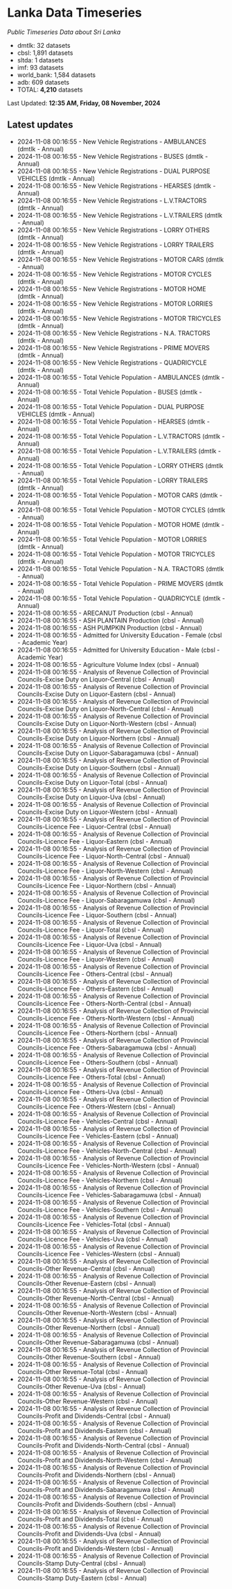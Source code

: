 # Lanka Data Timeseries
*Public Timeseries Data about Sri Lanka*

* dmtlk: 32 datasets
* cbsl: 1,891 datasets
* sltda: 1 datasets
* imf: 93 datasets
* world_bank: 1,584 datasets
* adb: 609 datasets
* TOTAL: **4,210** datasets

Last Updated: **12:35 AM, Friday, 08 November, 2024**

## Latest updates

* 2024-11-08 00:16:55 - New Vehicle Registrations - AMBULANCES (dmtlk - Annual)
* 2024-11-08 00:16:55 - New Vehicle Registrations - BUSES (dmtlk - Annual)
* 2024-11-08 00:16:55 - New Vehicle Registrations - DUAL PURPOSE VEHICLES (dmtlk - Annual)
* 2024-11-08 00:16:55 - New Vehicle Registrations - HEARSES (dmtlk - Annual)
* 2024-11-08 00:16:55 - New Vehicle Registrations - L.V.TRACTORS (dmtlk - Annual)
* 2024-11-08 00:16:55 - New Vehicle Registrations - L.V.TRAILERS (dmtlk - Annual)
* 2024-11-08 00:16:55 - New Vehicle Registrations - LORRY OTHERS (dmtlk - Annual)
* 2024-11-08 00:16:55 - New Vehicle Registrations - LORRY TRAILERS (dmtlk - Annual)
* 2024-11-08 00:16:55 - New Vehicle Registrations - MOTOR CARS (dmtlk - Annual)
* 2024-11-08 00:16:55 - New Vehicle Registrations - MOTOR CYCLES (dmtlk - Annual)
* 2024-11-08 00:16:55 - New Vehicle Registrations - MOTOR HOME (dmtlk - Annual)
* 2024-11-08 00:16:55 - New Vehicle Registrations - MOTOR LORRIES (dmtlk - Annual)
* 2024-11-08 00:16:55 - New Vehicle Registrations - MOTOR TRICYCLES (dmtlk - Annual)
* 2024-11-08 00:16:55 - New Vehicle Registrations - N.A. TRACTORS (dmtlk - Annual)
* 2024-11-08 00:16:55 - New Vehicle Registrations - PRIME MOVERS (dmtlk - Annual)
* 2024-11-08 00:16:55 - New Vehicle Registrations - QUADRICYCLE (dmtlk - Annual)
* 2024-11-08 00:16:55 - Total Vehicle Population - AMBULANCES (dmtlk - Annual)
* 2024-11-08 00:16:55 - Total Vehicle Population - BUSES (dmtlk - Annual)
* 2024-11-08 00:16:55 - Total Vehicle Population - DUAL PURPOSE VEHICLES (dmtlk - Annual)
* 2024-11-08 00:16:55 - Total Vehicle Population - HEARSES (dmtlk - Annual)
* 2024-11-08 00:16:55 - Total Vehicle Population - L.V.TRACTORS (dmtlk - Annual)
* 2024-11-08 00:16:55 - Total Vehicle Population - L.V.TRAILERS (dmtlk - Annual)
* 2024-11-08 00:16:55 - Total Vehicle Population - LORRY OTHERS (dmtlk - Annual)
* 2024-11-08 00:16:55 - Total Vehicle Population - LORRY TRAILERS (dmtlk - Annual)
* 2024-11-08 00:16:55 - Total Vehicle Population - MOTOR CARS (dmtlk - Annual)
* 2024-11-08 00:16:55 - Total Vehicle Population - MOTOR CYCLES (dmtlk - Annual)
* 2024-11-08 00:16:55 - Total Vehicle Population - MOTOR HOME (dmtlk - Annual)
* 2024-11-08 00:16:55 - Total Vehicle Population - MOTOR LORRIES (dmtlk - Annual)
* 2024-11-08 00:16:55 - Total Vehicle Population - MOTOR TRICYCLES (dmtlk - Annual)
* 2024-11-08 00:16:55 - Total Vehicle Population - N.A. TRACTORS (dmtlk - Annual)
* 2024-11-08 00:16:55 - Total Vehicle Population - PRIME MOVERS (dmtlk - Annual)
* 2024-11-08 00:16:55 - Total Vehicle Population - QUADRICYCLE (dmtlk - Annual)
* 2024-11-08 00:16:55 - ARECANUT Production (cbsl - Annual)
* 2024-11-08 00:16:55 - ASH PLANTAIN Production (cbsl - Annual)
* 2024-11-08 00:16:55 - ASH PUMPKIN Production (cbsl - Annual)
* 2024-11-08 00:16:55 - Admitted for University Education - Female (cbsl - Academic Year)
* 2024-11-08 00:16:55 - Admitted for University Education - Male (cbsl - Academic Year)
* 2024-11-08 00:16:55 - Agriculture Volume Index (cbsl - Annual)
* 2024-11-08 00:16:55 - Analysis of Revenue Collection of Provincial Councils-Excise Duty on Liquor-Central (cbsl - Annual)
* 2024-11-08 00:16:55 - Analysis of Revenue Collection of Provincial Councils-Excise Duty on Liquor-Eastern (cbsl - Annual)
* 2024-11-08 00:16:55 - Analysis of Revenue Collection of Provincial Councils-Excise Duty on Liquor-North-Central (cbsl - Annual)
* 2024-11-08 00:16:55 - Analysis of Revenue Collection of Provincial Councils-Excise Duty on Liquor-North-Western (cbsl - Annual)
* 2024-11-08 00:16:55 - Analysis of Revenue Collection of Provincial Councils-Excise Duty on Liquor-Northern (cbsl - Annual)
* 2024-11-08 00:16:55 - Analysis of Revenue Collection of Provincial Councils-Excise Duty on Liquor-Sabaragamuwa (cbsl - Annual)
* 2024-11-08 00:16:55 - Analysis of Revenue Collection of Provincial Councils-Excise Duty on Liquor-Southern (cbsl - Annual)
* 2024-11-08 00:16:55 - Analysis of Revenue Collection of Provincial Councils-Excise Duty on Liquor-Total (cbsl - Annual)
* 2024-11-08 00:16:55 - Analysis of Revenue Collection of Provincial Councils-Excise Duty on Liquor-Uva (cbsl - Annual)
* 2024-11-08 00:16:55 - Analysis of Revenue Collection of Provincial Councils-Excise Duty on Liquor-Western (cbsl - Annual)
* 2024-11-08 00:16:55 - Analysis of Revenue Collection of Provincial Councils-Licence Fee - Liquor-Central (cbsl - Annual)
* 2024-11-08 00:16:55 - Analysis of Revenue Collection of Provincial Councils-Licence Fee - Liquor-Eastern (cbsl - Annual)
* 2024-11-08 00:16:55 - Analysis of Revenue Collection of Provincial Councils-Licence Fee - Liquor-North-Central (cbsl - Annual)
* 2024-11-08 00:16:55 - Analysis of Revenue Collection of Provincial Councils-Licence Fee - Liquor-North-Western (cbsl - Annual)
* 2024-11-08 00:16:55 - Analysis of Revenue Collection of Provincial Councils-Licence Fee - Liquor-Northern (cbsl - Annual)
* 2024-11-08 00:16:55 - Analysis of Revenue Collection of Provincial Councils-Licence Fee - Liquor-Sabaragamuwa (cbsl - Annual)
* 2024-11-08 00:16:55 - Analysis of Revenue Collection of Provincial Councils-Licence Fee - Liquor-Southern (cbsl - Annual)
* 2024-11-08 00:16:55 - Analysis of Revenue Collection of Provincial Councils-Licence Fee - Liquor-Total (cbsl - Annual)
* 2024-11-08 00:16:55 - Analysis of Revenue Collection of Provincial Councils-Licence Fee - Liquor-Uva (cbsl - Annual)
* 2024-11-08 00:16:55 - Analysis of Revenue Collection of Provincial Councils-Licence Fee - Liquor-Western (cbsl - Annual)
* 2024-11-08 00:16:55 - Analysis of Revenue Collection of Provincial Councils-Licence Fee - Others-Central (cbsl - Annual)
* 2024-11-08 00:16:55 - Analysis of Revenue Collection of Provincial Councils-Licence Fee - Others-Eastern (cbsl - Annual)
* 2024-11-08 00:16:55 - Analysis of Revenue Collection of Provincial Councils-Licence Fee - Others-North-Central (cbsl - Annual)
* 2024-11-08 00:16:55 - Analysis of Revenue Collection of Provincial Councils-Licence Fee - Others-North-Western (cbsl - Annual)
* 2024-11-08 00:16:55 - Analysis of Revenue Collection of Provincial Councils-Licence Fee - Others-Northern (cbsl - Annual)
* 2024-11-08 00:16:55 - Analysis of Revenue Collection of Provincial Councils-Licence Fee - Others-Sabaragamuwa (cbsl - Annual)
* 2024-11-08 00:16:55 - Analysis of Revenue Collection of Provincial Councils-Licence Fee - Others-Southern (cbsl - Annual)
* 2024-11-08 00:16:55 - Analysis of Revenue Collection of Provincial Councils-Licence Fee - Others-Total (cbsl - Annual)
* 2024-11-08 00:16:55 - Analysis of Revenue Collection of Provincial Councils-Licence Fee - Others-Uva (cbsl - Annual)
* 2024-11-08 00:16:55 - Analysis of Revenue Collection of Provincial Councils-Licence Fee - Others-Western (cbsl - Annual)
* 2024-11-08 00:16:55 - Analysis of Revenue Collection of Provincial Councils-Licence Fee - Vehicles-Central (cbsl - Annual)
* 2024-11-08 00:16:55 - Analysis of Revenue Collection of Provincial Councils-Licence Fee - Vehicles-Eastern (cbsl - Annual)
* 2024-11-08 00:16:55 - Analysis of Revenue Collection of Provincial Councils-Licence Fee - Vehicles-North-Central (cbsl - Annual)
* 2024-11-08 00:16:55 - Analysis of Revenue Collection of Provincial Councils-Licence Fee - Vehicles-North-Western (cbsl - Annual)
* 2024-11-08 00:16:55 - Analysis of Revenue Collection of Provincial Councils-Licence Fee - Vehicles-Northern (cbsl - Annual)
* 2024-11-08 00:16:55 - Analysis of Revenue Collection of Provincial Councils-Licence Fee - Vehicles-Sabaragamuwa (cbsl - Annual)
* 2024-11-08 00:16:55 - Analysis of Revenue Collection of Provincial Councils-Licence Fee - Vehicles-Southern (cbsl - Annual)
* 2024-11-08 00:16:55 - Analysis of Revenue Collection of Provincial Councils-Licence Fee - Vehicles-Total (cbsl - Annual)
* 2024-11-08 00:16:55 - Analysis of Revenue Collection of Provincial Councils-Licence Fee - Vehicles-Uva (cbsl - Annual)
* 2024-11-08 00:16:55 - Analysis of Revenue Collection of Provincial Councils-Licence Fee - Vehicles-Western (cbsl - Annual)
* 2024-11-08 00:16:55 - Analysis of Revenue Collection of Provincial Councils-Other Revenue-Central (cbsl - Annual)
* 2024-11-08 00:16:55 - Analysis of Revenue Collection of Provincial Councils-Other Revenue-Eastern (cbsl - Annual)
* 2024-11-08 00:16:55 - Analysis of Revenue Collection of Provincial Councils-Other Revenue-North-Central (cbsl - Annual)
* 2024-11-08 00:16:55 - Analysis of Revenue Collection of Provincial Councils-Other Revenue-North-Western (cbsl - Annual)
* 2024-11-08 00:16:55 - Analysis of Revenue Collection of Provincial Councils-Other Revenue-Northern (cbsl - Annual)
* 2024-11-08 00:16:55 - Analysis of Revenue Collection of Provincial Councils-Other Revenue-Sabaragamuwa (cbsl - Annual)
* 2024-11-08 00:16:55 - Analysis of Revenue Collection of Provincial Councils-Other Revenue-Southern (cbsl - Annual)
* 2024-11-08 00:16:55 - Analysis of Revenue Collection of Provincial Councils-Other Revenue-Total (cbsl - Annual)
* 2024-11-08 00:16:55 - Analysis of Revenue Collection of Provincial Councils-Other Revenue-Uva (cbsl - Annual)
* 2024-11-08 00:16:55 - Analysis of Revenue Collection of Provincial Councils-Other Revenue-Western (cbsl - Annual)
* 2024-11-08 00:16:55 - Analysis of Revenue Collection of Provincial Councils-Profit and Dividends-Central (cbsl - Annual)
* 2024-11-08 00:16:55 - Analysis of Revenue Collection of Provincial Councils-Profit and Dividends-Eastern (cbsl - Annual)
* 2024-11-08 00:16:55 - Analysis of Revenue Collection of Provincial Councils-Profit and Dividends-North-Central (cbsl - Annual)
* 2024-11-08 00:16:55 - Analysis of Revenue Collection of Provincial Councils-Profit and Dividends-North-Western (cbsl - Annual)
* 2024-11-08 00:16:55 - Analysis of Revenue Collection of Provincial Councils-Profit and Dividends-Northern (cbsl - Annual)
* 2024-11-08 00:16:55 - Analysis of Revenue Collection of Provincial Councils-Profit and Dividends-Sabaragamuwa (cbsl - Annual)
* 2024-11-08 00:16:55 - Analysis of Revenue Collection of Provincial Councils-Profit and Dividends-Southern (cbsl - Annual)
* 2024-11-08 00:16:55 - Analysis of Revenue Collection of Provincial Councils-Profit and Dividends-Total (cbsl - Annual)
* 2024-11-08 00:16:55 - Analysis of Revenue Collection of Provincial Councils-Profit and Dividends-Uva (cbsl - Annual)
* 2024-11-08 00:16:55 - Analysis of Revenue Collection of Provincial Councils-Profit and Dividends-Western (cbsl - Annual)
* 2024-11-08 00:16:55 - Analysis of Revenue Collection of Provincial Councils-Stamp Duty-Central (cbsl - Annual)
* 2024-11-08 00:16:55 - Analysis of Revenue Collection of Provincial Councils-Stamp Duty-Eastern (cbsl - Annual)